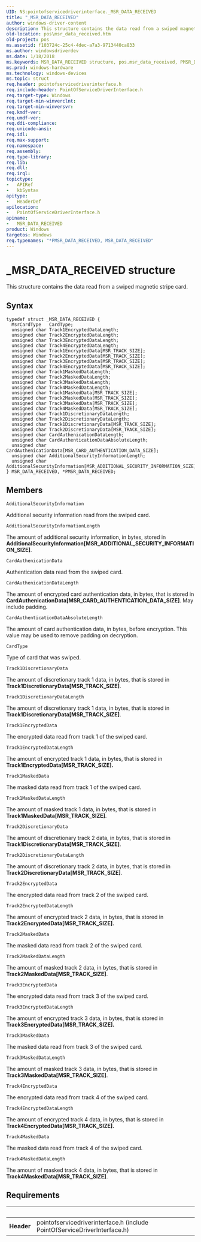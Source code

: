 ```yaml
---
UID: NS:pointofservicedriverinterface._MSR_DATA_RECEIVED
title: "_MSR_DATA_RECEIVED"
author: windows-driver-content
description: This structure contains the data read from a swiped magnetic stripe card.
old-location: pos\msr_data_received.htm
old-project: pos
ms.assetid: f103724c-25c4-4dec-a7a3-9713440ca833
ms.author: windowsdriverdev
ms.date: 1/18/2018
ms.keywords: MSR_DATA_RECEIVED structure, pos.msr_data_received, PMSR_DATA_RECEIVED structure pointer, PMSR_DATA_RECEIVED, *PMSR_DATA_RECEIVED, _MSR_DATA_RECEIVED, pointofservicedriverinterface/MSR_DATA_RECEIVED, MSR_DATA_RECEIVED, pointofservicedriverinterface/PMSR_DATA_RECEIVED
ms.prod: windows-hardware
ms.technology: windows-devices
ms.topic: struct
req.header: pointofservicedriverinterface.h
req.include-header: PointOfServiceDriverInterface.h
req.target-type: Windows
req.target-min-winverclnt: 
req.target-min-winversvr: 
req.kmdf-ver: 
req.umdf-ver: 
req.ddi-compliance: 
req.unicode-ansi: 
req.idl: 
req.max-support: 
req.namespace: 
req.assembly: 
req.type-library: 
req.lib: 
req.dll: 
req.irql: 
topictype:
-	APIRef
-	kbSyntax
apitype:
-	HeaderDef
apilocation:
-	PointOfServiceDriverInterface.h
apiname:
-	MSR_DATA_RECEIVED
product: Windows
targetos: Windows
req.typenames: "*PMSR_DATA_RECEIVED, MSR_DATA_RECEIVED"
---
```


# _MSR_DATA_RECEIVED structure
This structure contains the data read from a swiped magnetic stripe card.

## Syntax
````
typedef struct _MSR_DATA_RECEIVED {
  MsrCardType   CardType;
  unsigned char Track1EncryptedDataLength;
  unsigned char Track2EncryptedDataLength;
  unsigned char Track3EncryptedDataLength;
  unsigned char Track4EncryptedDataLength;
  unsigned char Track1EncryptedData[MSR_TRACK_SIZE];
  unsigned char Track2EncryptedData[MSR_TRACK_SIZE];
  unsigned char Track3EncryptedData[MSR_TRACK_SIZE];
  unsigned char Track4EncryptedData[MSR_TRACK_SIZE];
  unsigned char Track1MaskedDataLength;
  unsigned char Track2MaskedDataLength;
  unsigned char Track3MaskedDataLength;
  unsigned char Track4MaskedDataLength;
  unsigned char Track1MaskedData[MSR_TRACK_SIZE];
  unsigned char Track2MaskedData[MSR_TRACK_SIZE];
  unsigned char Track3MaskedData[MSR_TRACK_SIZE];
  unsigned char Track4MaskedData[MSR_TRACK_SIZE];
  unsigned char Track1DiscretionaryDataLength;
  unsigned char Track2DiscretionaryDataLength;
  unsigned char Track1DiscretionaryData[MSR_TRACK_SIZE];
  unsigned char Track2DiscretionaryData[MSR_TRACK_SIZE];
  unsigned char CardAuthenicationDataLength;
  unsigned char CardAuthenticationDataAbsoluteLength;
  unsigned char CardAuthenicationData[MSR_CARD_AUTHENTICATION_DATA_SIZE];
  unsigned char AdditionalSecurityInformationLength;
  unsigned char AdditionalSecurityInformation[MSR_ADDITIONAL_SECURITY_INFORMATION_SIZE];
} MSR_DATA_RECEIVED, *PMSR_DATA_RECEIVED;
````

## Members


`AdditionalSecurityInformation`

Additional security information read from the swiped card.

`AdditionalSecurityInformationLength`

The amount of additional security information, in bytes, stored in <b>AdditionalSecurityInformation[MSR_ADDITIONAL_SECURITY_INFORMATION_SIZE]</b>.

`CardAuthenicationData`

Authentication data read from the swiped card.

`CardAuthenicationDataLength`

The amount of encrypted card authentication data, in bytes, that is stored in <b>CardAuthenicationData[MSR_CARD_AUTHENTICATION_DATA_SIZE]</b>. May include padding.

`CardAuthenticationDataAbsoluteLength`

The amount of card authentication data, in bytes, before encryption. This value may be used to remove padding on decryption.

`CardType`

Type of card that was swiped.

`Track1DiscretionaryData`

The amount of discretionary  track 1 data, in bytes, that is stored in <b>Track1DiscretionaryData[MSR_TRACK_SIZE]</b>.

`Track1DiscretionaryDataLength`

The amount of discretionary track 1 data, in bytes, that is stored in <b>Track1DiscretionaryData[MSR_TRACK_SIZE]</b>.

`Track1EncryptedData`

The encrypted data read from track 1 of the swiped card.

`Track1EncryptedDataLength`

The amount of encrypted track 1 data, in bytes, that is stored in <b>Track1EncryptedData[MSR_TRACK_SIZE].</b>

`Track1MaskedData`

The masked data read from track 1 of the swiped card.

`Track1MaskedDataLength`

The amount of masked track 1 data, in bytes, that is stored in <b>Track1MaskedData[MSR_TRACK_SIZE]</b>.

`Track2DiscretionaryData`

The amount of discretionary track 2 data, in bytes, that is stored in <b>Track1DiscretionaryData[MSR_TRACK_SIZE]</b>.

`Track2DiscretionaryDataLength`

The amount of discretionary track 2 data, in bytes, that is stored in <b>Track2DiscretionaryData[MSR_TRACK_SIZE]</b>.

`Track2EncryptedData`

The encrypted data read from track 2 of the swiped card.

`Track2EncryptedDataLength`

The amount of encrypted track 2 data, in bytes, that is stored in <b>Track2EncryptedData[MSR_TRACK_SIZE].</b>

`Track2MaskedData`

The masked data read from track 2 of the swiped card.

`Track2MaskedDataLength`

The amount of masked track 2 data, in bytes, that is stored in <b>Track2MaskedData[MSR_TRACK_SIZE]</b>.

`Track3EncryptedData`

The encrypted data read from track 3 of the swiped card.

`Track3EncryptedDataLength`

The amount of encrypted track 3 data, in bytes, that is stored in <b>Track3EncryptedData[MSR_TRACK_SIZE].</b>

`Track3MaskedData`

The masked data read from track 3 of the swiped card.

`Track3MaskedDataLength`

The amount of masked track 3 data, in bytes, that is stored in <b>Track3MaskedData[MSR_TRACK_SIZE]</b>.

`Track4EncryptedData`

The encrypted data read from track 4 of the swiped card.

`Track4EncryptedDataLength`

The amount of encrypted track 4 data, in bytes, that is stored in <b>Track4EncryptedData[MSR_TRACK_SIZE].</b>

`Track4MaskedData`

The masked data read from track 4 of the swiped card.

`Track4MaskedDataLength`

The amount of masked track 4 data, in bytes, that is stored in <b>Track4MaskedData[MSR_TRACK_SIZE]</b>.


## Requirements
| &nbsp; | &nbsp; |
| ---- |:---- |
| **Header** | pointofservicedriverinterface.h (include PointOfServiceDriverInterface.h) |